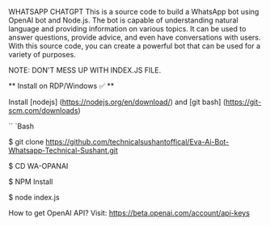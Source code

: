 WHATSAPP CHATGPT
This is a source code to build a WhatsApp bot using OpenAI bot and Node.js. The bot is capable of understanding natural language and providing information on various topics. It can be used to answer questions, provide advice, and even have conversations with users. With this source code, you can create a powerful bot that can be used for a variety of purposes.

NOTE: DON'T MESS UP WITH INDEX.JS FILE.

** Install on RDP/Windows ✅ **

Install [nodejs] (https://nodejs.org/en/download/)
  and [git bash] (https://git-scm.com/downloads)

`` `Bash

$ git clone https://github.com/technicalsushantoffical/Eva-Ai-Bot-Whatsapp-Technical-Sushant.git

$ CD WA-OPANAI

$ NPM Install

$ node index.js

How to get OpenAI API?
Visit: https://beta.openai.com/account/api-keys
